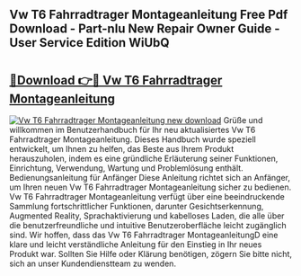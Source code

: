 ## Vw T6 Fahrradtrager Montageanleitung Free Pdf Download - Part-nIu New Repair Owner Guide - User Service Edition WiUbQ

# <h2><a href="http://df712u.blite.top/?on=Vw+T6+Fahrradtrager+Montageanleitung">🔗Download 👉🔴 Vw T6 Fahrradtrager Montageanleitung</a></h2>

[![Vw T6 Fahrradtrager Montageanleitung new download](https://i.imgur.com/lujVjoI.png)](http://df712u.blite.top/?on=Vw+T6+Fahrradtrager+Montageanleitung)
Grüße und willkommen im Benutzerhandbuch für Ihr neu aktualisiertes Vw T6 Fahrradtrager Montageanleitung. Dieses Handbuch wurde speziell entwickelt, um Ihnen zu helfen, das Beste aus Ihrem Produkt herauszuholen, indem es eine gründliche Erläuterung seiner Funktionen, Einrichtung, Verwendung, Wartung und Problemlösung enthält. Bedienungsanleitung für Anfänger Diese Anleitung richtet sich an Anfänger, um Ihren neuen Vw T6 Fahrradtrager Montageanleitung sicher zu bedienen. Vw T6 Fahrradtrager Montageanleitung verfügt über eine beeindruckende Sammlung fortschrittlicher Funktionen, darunter Gesichtserkennung, Augmented Reality, Sprachaktivierung und kabelloses Laden, die alle über die benutzerfreundliche und intuitive Benutzeroberfläche leicht zugänglich sind. Wir hoffen, dass das Vw T6 Fahrradtrager MontageanleitungD eine klare und leicht verständliche Anleitung für den Einstieg in Ihr neues Produkt war. Sollten Sie Hilfe oder Klärung benötigen, zögern Sie bitte nicht, sich an unser Kundendienstteam zu wenden.
